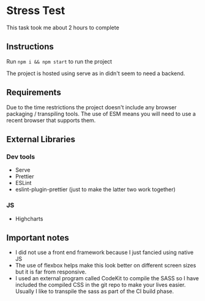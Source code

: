 # Stress Test

This task took me about 2 hours to complete

## Instructions
Run `npm i && npm start` to run the project

The project is hosted using serve as in didn't seem to need a backend.

## Requirements
Due to the time restrictions the project doesn't include any browser packaging / transpiling tools. The use of ESM means you will need to use a recent browser that supports them.

## External Libraries
### Dev tools
- Serve
- Prettier 
- ESLint
- eslint-plugin-prettier (just to make the latter two work together)
### JS
- Highcharts

## Important notes
- I did not use a front end framework because I just fancied using native JS
- The use of flexbox helps make this look better on different screen sizes but it is far from responsive. 
- I used an external program called CodeKit to compile the SASS so I have included the compiled CSS in the git repo to make your lives easier. Usually I like to transpile the sass as part of the CI build phase.